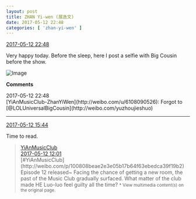 ```yaml
---
layout: post
title: ZHAN Yi-wen (展逸文)
date: 2017-05-12 22:48
categories: [ 'zhan-yi-wen' ]
---
```


<div class="weibo-info">
  <a href="http://weibo.com/6108090526/F2OFVrVO8">2017-05-12 22:48</a>
</div>

Very happy today. Before the sleep, here I post a selfie with Big Cousin before the show.

<!-- more -->

![Image](https://wx3.sinaimg.cn/mw690/006FmVn8ly1ffiyrhe6e3j30k00zkafj.jpg)

**Comments**

<div class="weibo-info">2017-05-12 22:48</div>
[YiAnMusicClub-ZhanYiWen](http://weibo.com/u/6108090526): Forgot to [@LOLUniversalBigCousin](http://weibo.com/yuzhoujieshuo)

---

<div class="weibo-info">
  <a href="http://weibo.com/6108090526/F2LTJCjNn">2017-05-12 15:44</a>
</div>

Time to read.

> <div class="weibo-post-name">
>   <a href="http://weibo.com/u/6094546964">YiAnMusicClub</a>
> </div>
> <div class="weibo-info">
>   <a href="http://weibo.com/6094546964/F2Kr7sKDg">2017-05-12 12:01</a>
> </div>
> [#YiAnMusicClub](http://weibo.com/p/100808beae2e3e05b17b64f63ebedca39f19b2) Episode 12 released~ Facing the chance of getting a new room, the past of the Music Club gradually surfaced. What matter of the club made HE Luo-luo feel guilty all the time?  
> <small>* View multimedia content(s) on the original page.</small>
